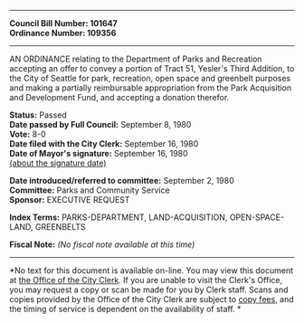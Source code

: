 * * * * *  
  
**Council Bill Number: [](#h0)[](#h2)101647**   
**Ordinance Number: 109356**  
  
* * * * *  
  
AN ORDINANCE relating to the Department of Parks and Recreation accepting an offer to convey a portion of Tract 51, Yesler's Third Addition, to the City of Seattle for park, recreation, open space and greenbelt purposes and making a partially reimbursable appropriation from the Park Acquisition and Development Fund, and accepting a donation therefor.  
  
**Status:** Passed   
**Date passed by Full Council:** September 8, 1980   
**Vote:** 8-0   
**Date filed with the City Clerk:** September 16, 1980   
**Date of Mayor's signature:** September 16, 1980   
[(about the signature date)](/~public/approvaldate.htm)   
  
  
**Date introduced/referred to committee:** September 2, 1980   
**Committee:** Parks and Community Service   
**Sponsor:** EXECUTIVE REQUEST   
  
**Index Terms:** PARKS-DEPARTMENT, LAND-ACQUISITION, OPEN-SPACE-LAND, GREENBELTS  
  
**Fiscal Note:** *(No fiscal note available at this time)*  
  
* * * * *  
  
*No text for this document is available on-line. You may view this document at [the Office of the City Clerk](http://www.seattle.gov/leg/clerk/contactUs.htm). If you are unable to visit the Clerk's Office, you may request a copy or scan be made for you by Clerk staff. Scans and copies provided by the Office of the City Clerk are subject to [copy fees](http://clerk.seattle.gov/~public/clerkfees.htm), and the timing of service is dependent on the availability of staff. *  
  
  
